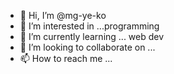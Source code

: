 - 👋 Hi, I’m @mg-ye-ko
- 👀 I’m interested in ...programming
- 🌱 I’m currently learning ... web dev
- 💞️ I’m looking to collaborate on ...
- 📫 How to reach me ...

<!---
mg-ye-ko/mg-ye-ko is a ✨ special ✨ repository because its `README.md` (this file) appears on your GitHub profile.
You can click the Preview link to take a look at your changes.
--->
